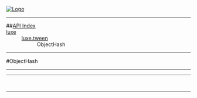 
[![Logo](../../../images/logo.png)](../../../index.html)

---


##[API Index](../../../api/index.html#luxe.tween)   
[luxe](../)     
&emsp;&emsp;&emsp;[luxe.tween](./)   
&emsp;&emsp;&emsp;&emsp;&emsp;&emsp;ObjectHash

---

#ObjectHash


---




---



&nbsp;
&nbsp;
&nbsp;

---  


&nbsp;   
&nbsp;   